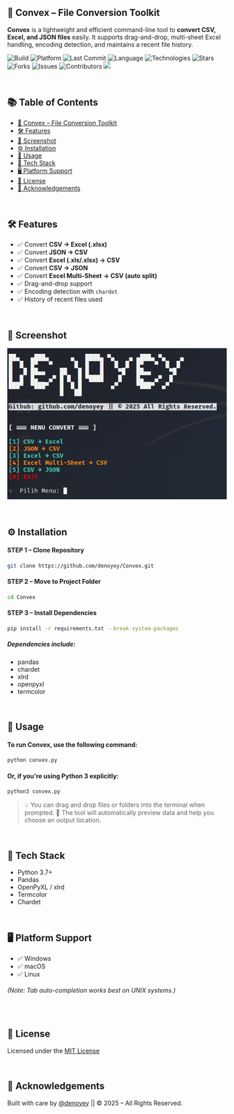 ## 📄 Convex – File Conversion Toolkit

**Convex** is a lightweight and efficient command-line tool to **convert CSV, Excel, and JSON files** easily. It supports drag-and-drop, multi-sheet Excel handling, encoding detection, and maintains a recent file history.
<p align="center">

![Build](https://img.shields.io/badge/build-stable-brightgreen?style=flat-square)
![Platform](https://img.shields.io/badge/platform-linux-blue?style=flat-square)
![Last Commit](https://img.shields.io/github/last-commit/denoyey/Convex?style=flat-square)
![Language](https://img.shields.io/github/languages/top/denoyey/Convex?style=flat-square)
![Technologies](https://img.shields.io/badge/technologies-Python-yellow?style=flat-square)
![Stars](https://img.shields.io/github/stars/denoyey/Convex?style=flat-square)
![Forks](https://img.shields.io/github/forks/denoyey/Convex?style=flat-square)
![Issues](https://img.shields.io/github/issues/denoyey/Convex?style=flat-square)
![Contributors](https://img.shields.io/github/contributors/denoyey/CLHEXED?style=flat-square)
![](https://api.visitorbadge.io/api/VisitorHit?user=denoyeyf&repo=Convex-badge&countColor=%237B1E7A)
  
</p>

<br />

## 📚 Table of Contents

- [📄 Convex – File Conversion Toolkit](#-convex--file-conversion-toolkit)
- [🛠️ Features](#️-features)
- [📸 Screenshot](#-screenshot)
- [⚙️ Installation](#-installation)
- [🚀 Usage](#-usage)
- [🧠 Tech Stack](#-tech-stack)
- [🖥️ Platform Support](#️-platform-support)
- [🧾 License](#-license)
- [🙌 Acknowledgements](#-acknowledgements)

<br />

## 🛠️ Features

* ✅ Convert **CSV → Excel (.xlsx)**
* ✅ Convert **JSON → CSV**
* ✅ Convert **Excel (.xls/.xlsx) → CSV**
* ✅ Convert **CSV → JSON**
* ✅ Convert **Excel Multi-Sheet → CSV (auto split)**
* ✅ Drag-and-drop support
* ✅ Encoding detection with `chardet`
* ✅ History of recent files used

<br />

## 📸 Screenshot

![convex](https://github.com/denoyey/Convex/blob/21c4f0364919a85dfa5e11d65a736198eb1a51fa/img/convex.png)

<br />

## ⚙️ Installation

#### STEP 1 – Clone Repository

```bash
git clone https://github.com/denoyey/Convex.git
```

#### STEP 2 – Move to Project Folder

```bash
cd Convex
```

#### STEP 3 – Install Dependencies

```bash
pip install -r requirements.txt --break-system-packages
```

##### Dependencies include:
- pandas
- chardet
- xlrd
- openpyxl
- termcolor

<br />

## 🚀 Usage
#### To run Convex, use the following command:

```bash
python convex.py
```

#### Or, if you're using Python 3 explicitly:

```bash
python3 convex.py
```
> 💡 You can drag and drop files or folders into the terminal when prompted.
> 📁 The tool will automatically preview data and help you choose an output location.

<br />

## 🧠 Tech Stack
- Python 3.7+
- Pandas
- OpenPyXL / xlrd
- Termcolor
- Chardet

<br />

## 🖥️ Platform Support
- ✅ Windows
- ✅ macOS
- ✅ Linux

###### <i>(Note: Tab auto-completion works best on UNIX systems.)</i>

<br />

## 🧾 License
Licensed under the <a href="">MIT License</a>

<br />

## 🙌 Acknowledgements
Built with care by <a href="github.com/denoyey">@denoyey</a> || © 2025 – All Rights Reserved.

<br />
